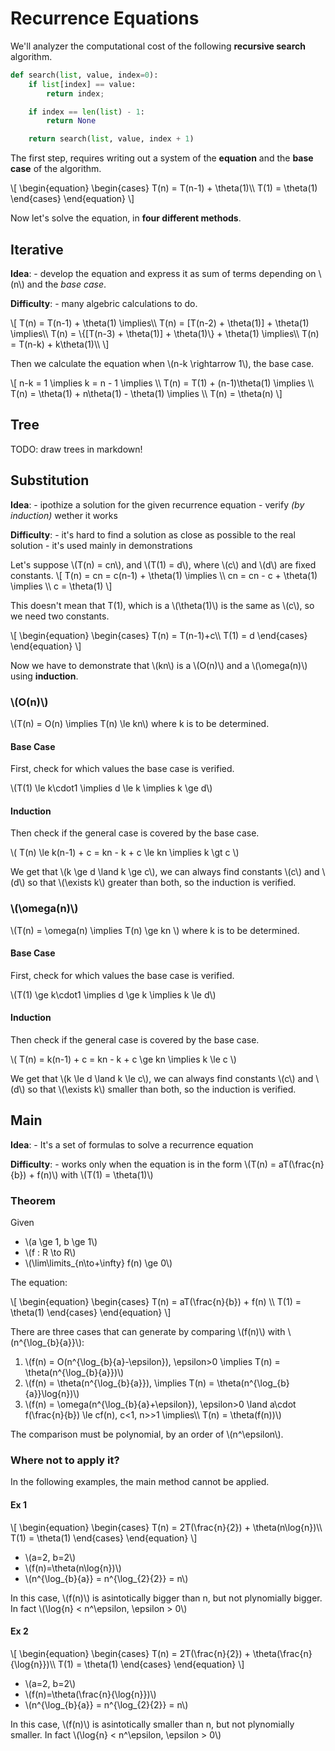 # Recurrence Equations

We'll analyzer the computational cost of the following **recursive search** algorithm.

```python
def search(list, value, index=0):
    if list[index] == value:
        return index;

    if index == len(list) - 1:
        return None

    return search(list, value, index + 1)
```

The first step, requires writing out a system of the **equation** and the **base case** of the algorithm.

\\[
\begin{equation}
    \begin{cases}
        T(n) = T(n-1) + \theta(1)\\\\
        T(1) = \theta(1)
    \end{cases}
\end{equation}
\\]

Now let's solve the equation, in **four different methods**.

## Iterative

**Idea**: 
    - develop the equation and express it as sum of terms depending on \\(n\\) and the _base case_.

**Difficulty**: 
    - many algebric calculations to do.

\\[
T(n) = T(n-1) + \theta(1) \implies\\\\
T(n) = [T(n-2) + \theta(1)] + \theta(1) \implies\\\\
T(n) = \\{[T(n-3) + \theta(1)] + \theta(1)\\} + \theta(1) \implies\\\\
T(n) = T(n-k) + k\theta(1)\\\\
\\]

Then we calculate the equation when \\(n-k \rightarrow 1\\), the base case.

\\[
n-k = 1 \implies k = n - 1 \implies \\\\
T(n) = T(1) + (n-1)\theta(1) \implies \\\\
T(n) = \theta(1) + n\theta(1) - \theta(1) \implies \\\\
T(n) = \theta(n)
\\]


## Tree

TODO: draw trees in markdown!


## Substitution

**Idea**:
    - ipothize a solution for the given recurrence equation
    - verify _(by induction)_ wether it works

**Difficulty**:
    - it's hard to find a solution as close as possible to the real solution
    - it's used mainly in demonstrations

Let's suppose \\(T(n) = cn\\), and \\(T(1) = d\\), where \\(c\\) and \\(d\\) are fixed constants. 
\\[
T(n) = cn = c(n-1) + \theta(1) \implies \\\\
cn = cn - c + \theta(1) \implies \\\\
c = \theta(1)
\\]

This doesn't mean that T(1), which is a \\(\theta(1)\\) is the same as \\(c\\), so we need two constants.

\\[
\begin{equation}
    \begin{cases}
        T(n) = T(n-1)+c\\\\
        T(1) = d 
    \end{cases}
\end{equation}
\\]

Now we have to demonstrate that \\(kn\\) is a \\(O(n)\\) and a \\(\omega(n)\\) using **induction**.

### \\(O(n)\\)

\\(T(n) = O(n) \implies T(n) \le kn\\) where k is to be determined.


#### Base Case

First, check for which values the base case is verified.

\\(T(1) \le k\cdot1 \implies d \le k \implies k \ge d\\)

#### Induction

Then check if the general case is covered by the base case.

\\( T(n) \le k(n-1) + c = kn - k + c \le kn \implies k \gt c \\)

We get that \\(k \ge d \land k \ge c\\), we can always find constants \\(c\\) and \\(d\\) so that \\(\exists k\\) greater than both, so the induction is verified. 

### \\(\omega(n)\\)

\\(T(n) = \omega(n) \implies T(n) \ge kn \\) where k is to be determined.


#### Base Case

First, check for which values the base case is verified.

\\(T(1) \ge k\cdot1 \implies d \ge k \implies k \le d\\)


#### Induction

Then check if the general case is covered by the base case.

\\( T(n) = k(n-1) + c = kn - k + c \ge kn \implies k \le c \\)

We get that \\(k \le d \land k \le c\\), we can always find constants \\(c\\) and \\(d\\) so that \\(\exists k\\) smaller than both, so the induction is verified. 


## Main

**Idea**:
    - It's a set of formulas to solve a recurrence equation 

**Difficulty**:
    - works only when the equation is in the form \\(T(n) = aT(\frac{n}{b}) + f(n)\\) with \\(T(1) = \theta(1)\\)

### Theorem

Given 
- \\(a \ge 1, b \ge 1\\)
- \\(f : R \to R\\)
- \\(\lim\limits_{n\to+\infty} f(n) \ge 0\\) 

The equation:

\\[
\begin{equation}
    \begin{cases}
        T(n) = aT(\frac{n}{b}) + f(n) \\\\
        T(1) = \theta(1)
    \end{cases}
\end{equation}
\\]

There are three cases that can generate by comparing \\(f(n)\\) with \\(n^{\log_{b}{a}}\\):

1. \\(f(n) = O(n^{\log_{b}{a}-\epsilon}), \epsilon>0 \implies T(n) = \theta(n^{\log_{b}{a}})\\)
2. \\(f(n) = \theta(n^{\log_{b}{a}}), \implies T(n) = \theta(n^{\log_{b}{a}}\log{n})\\)
3. \\(f(n) = \omega(n^{\log_{b}{a}+\epsilon}), \epsilon>0 \land a\cdot f(\frac{n}{b}) \le cf(n), c<1, n>>1 \implies\\\\ T(n) = \theta(f(n))\\)

The comparison must be polynomial, by an order of \\(n^\epsilon\\). 

### Where not to apply it? 

In the following examples, the main method cannot be applied.

#### Ex 1

\\[
\begin{equation}
    \begin{cases}
        T(n) = 2T(\frac{n}{2}) + \theta(n\log{n})\\\\
        T(1) = \theta(1)
    \end{cases}
\end{equation}
\\]

- \\(a=2, b=2\\)
- \\(f(n)=\theta(n\log{n})\\)
- \\(n^{\log_{b}{a}} = n^{\log_{2}{2}} = n\\)

In this case, \\(f(n)\\) is asintotically bigger than n, but not plynomially bigger. In fact \\(\log{n} < n^\epsilon, \epsilon > 0\\)

#### Ex 2

\\[
\begin{equation}
    \begin{cases}
        T(n) = 2T(\frac{n}{2}) + \theta(\frac{n}{\log{n}})\\\\
        T(1) = \theta(1)
    \end{cases}
\end{equation}
\\]

- \\(a=2, b=2\\)
- \\(f(n)=\theta(\frac{n}{\log{n}})\\)
- \\(n^{\log_{b}{a}} = n^{\log_{2}{2}} = n\\)

In this case, \\(f(n)\\) is asintotically smaller than n, but not plynomially smaller. In fact \\(\log{n} < n^\epsilon, \epsilon > 0\\)
